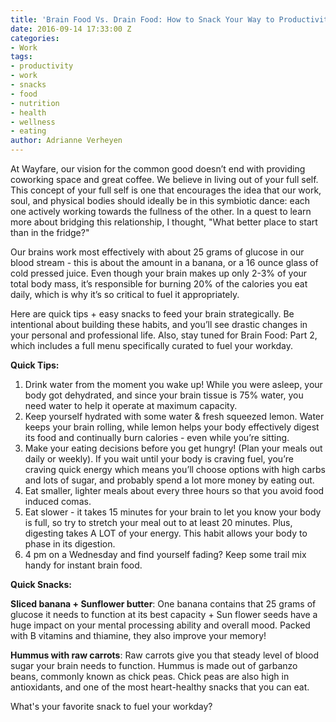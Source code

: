 ```yaml
---
title: 'Brain Food Vs. Drain Food: How to Snack Your Way to Productivity'
date: 2016-09-14 17:33:00 Z
categories:
- Work
tags:
- productivity
- work
- snacks
- food
- nutrition
- health
- wellness
- eating
author: Adrianne Verheyen
---
```


At Wayfare, our vision for the common good doesn’t end with providing coworking space and great coffee. We believe in living out of your full self. This concept of your full self is one that encourages the idea that our work, soul, and physical bodies should ideally be in this symbiotic dance: each one actively working towards the fullness of the other. In a quest to learn more about bridging this relationship, I thought, "What better place to start than in the fridge?"

Our brains work most effectively with about 25 grams of glucose in our blood stream - this is about the amount in a banana, or a 16 ounce glass of cold pressed juice. Even though your brain makes up only 2-3% of your total body mass, it’s responsible for burning 20% of the calories you eat daily, which is why it’s so critical to fuel it appropriately.

Here are quick tips + easy snacks to feed your brain strategically. Be intentional about building these habits, and you’ll see drastic changes in your personal and professional life. Also, stay tuned for Brain Food: Part 2, which includes a full menu specifically curated to fuel your workday.

**Quick Tips:**

1. Drink water from the moment you wake up! While you were asleep, your body got dehydrated, and since your brain tissue is 75% water, you need water to help it operate at maximum capacity.
2. Keep yourself hydrated with some water & fresh squeezed lemon. Water keeps your brain rolling, while lemon helps your body effectively digest its food and continually burn calories - even while you’re sitting.
3. Make your eating decisions before you get hungry! (Plan your meals out daily or weekly). If you wait until your body is craving fuel, you’re craving quick energy which means you’ll choose options with high carbs and lots of sugar, and probably spend a lot more money by eating out.
4. Eat smaller, lighter meals about every three hours so that you avoid food induced comas.
5. Eat slower - it takes 15 minutes for your brain to let you know your body is full, so try to stretch your meal out to at least 20 minutes. Plus, digesting takes A LOT of your energy. This habit allows your body to phase in its digestion.
6. 4 pm on a Wednesday and find yourself fading? Keep some trail mix handy for instant brain food.

**Quick Snacks:**

**Sliced banana + Sunflower butter**: One banana contains that 25 grams of glucose it needs to function at its best capacity + Sun flower seeds have a huge impact on your mental processing ability and overall mood. Packed with B vitamins and thiamine, they also improve your memory!

**Hummus with raw carrots**: Raw carrots give you that steady level of blood sugar your brain needs to function. Hummus is made out of garbanzo beans, commonly known as chick peas. Chick peas are also high in antioxidants, and one of the most heart-healthy snacks that you can eat.

What's your favorite snack to fuel your workday? 